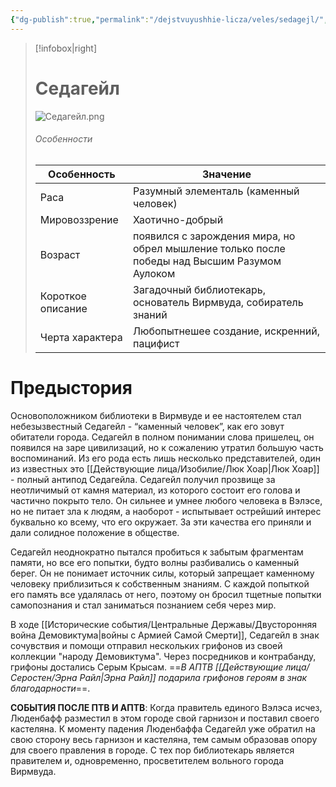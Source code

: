 ```yaml
---
{"dg-publish":true,"permalink":"/dejstvuyushhie-licza/veles/sedagejl/","dgPassFrontmatter":true}
---
```


> [!infobox|right]
> # Седагейл
> ![Седагейл.png](/img/user/%D0%A1%D0%B5%D0%B4%D0%B0%D0%B3%D0%B5%D0%B9%D0%BB.png)
> ###### Особенности
> | Особенность | Значение |
> | ---- | ---- |
> | Раса | Разумный элементаль (каменный человек)|
> | Мировоззрение |Хаотично-добрый |
> | Возраст |появился с зарождения мира, но обрел мышление только после победы над Высшим Разумом Аулоком|
> | Короткое описание |Загадочный библиотекарь, основатель Вирмвуда, собиратель знаний|
> | Черта характера |Любопытнешее создание, искренний, пацифист|

# Предыстория

Основоположником библиотеки в Вирмвуде и ее настоятелем стал небезызвестный Седагейл - “каменный человек”, как его зовут обитатели города. 
Седагейл в полном понимании слова пришелец, он появился на заре цивилизаций, но к сожалению утратил большую часть воспоминаний. Из его рода есть лишь несколько представителей, один из известных это [[Действующие лица/Изобилие/Люк Хоар\|Люк Хоар]] - полный антипод Седагейла.
Седагейл получил прозвище за неотличимый от камня материал, из которого состоит его голова и частично покрыто тело.
Он сильнее и умнее любого человека в Вэлэсе, но не питает зла к людям, а наоборот - испытывает острейший интерес буквально ко всему, что его окружает. За эти качества его приняли и дали солидное положение в обществе.

Седагейл неоднократно пытался пробиться к забытым фрагментам памяти, но все его попытки, будто волны разбивались о каменный берег. Он не понимает источник силы, который запрещает каменному человеку приблизиться к собственным знаниям. С каждой попыткой его память все удалялась от него, поэтому он бросил тщетные попытки самопознания и стал заниматься познанием себя через мир.

В ходе [[Исторические события/Центральные Державы/Двусторонняя война Демовиктума\|войны с Армией Самой Смерти]], Седагейл в знак сочувствия и помощи отправил нескольких грифонов из своей коллекции "народу Демовиктума". Через посредников и контрабанду, грифоны достались Серым Крысам.
==*В АПТВ [[Действующие лица/Серостен/Эрна Райл\|Эрна Райл]] подарила грифонов героям в знак благодарности*==.

**СОБЫТИЯ ПОСЛЕ ПТВ И АПТВ**:
Когда правитель единого Вэлэса исчез, Люденбафф разместил в этом городе свой гарнизон и поставил своего кастеляна. К моменту падения Люденбаффа Седагейл уже обратил на свою сторону весь гарнизон и кастеляна, тем самым образовав опору для своего правления в городе. С тех пор библиотекарь является правителем и, одновременно, просветителем вольного города Вирмвуда.